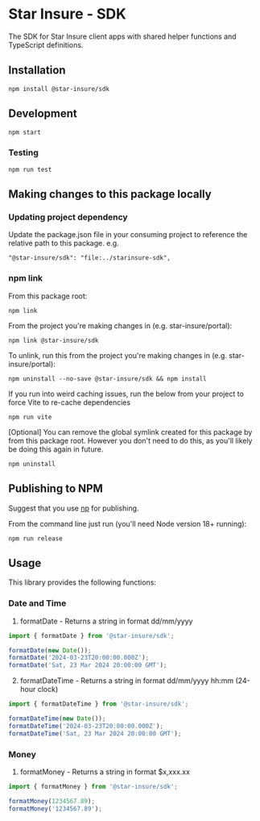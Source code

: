 # Star Insure - SDK

The SDK for Star Insure client apps with shared helper functions and TypeScript definitions.

## Installation
```
npm install @star-insure/sdk
```

## Development
```bash
npm start
```
### Testing
```
npm run test
```

## Making changes to this package locally
### Updating project dependency
Update the package.json file in your consuming project to reference the relative path to this package. e.g.
```
"@star-insure/sdk": "file:../starinsure-sdk",
```

### npm link
From this package root:
```
npm link
```

From the project you're making changes in (e.g. star-insure/portal):
```
npm link @star-insure/sdk
```

To unlink, run this from the project you're making changes in (e.g. star-insure/portal):
```
npm uninstall --no-save @star-insure/sdk && npm install
```

If you run into weird caching issues, run the below from your project to force Vite to re-cache dependencies
```
npm run vite
```

[Optional] You can remove the global symlink created for this package by from this package root.
However you don't need to do this, as you'll likely be doing this again in future.
```
npm uninstall
```

## Publishing to NPM
Suggest that you use [np](https://github.com/sindresorhus/np) for publishing.

From the command line just run (you'll need Node version 18+ running):
```
npm run release
```

## Usage
This library provides the following functions:

### Date and Time
1. formatDate - Returns a string in format dd/mm/yyyy
```typescript
import { formatDate } from '@star-insure/sdk';

formatDate(new Date());
formatDate('2024-03-23T20:00:00.000Z');
formatDate('Sat, 23 Mar 2024 20:00:00 GMT');
```

2. formatDateTime - Returns a string in format dd/mm/yyyy hh:mm (24-hour clock)
```typescript
import { formatDateTime } from '@star-insure/sdk';

formatDateTime(new Date());
formatDateTime('2024-03-23T20:00:00.000Z');
formatDateTime('Sat, 23 Mar 2024 20:00:00 GMT');
```

### Money
1. formatMoney - Returns a string in format $x,xxx.xx
```typescript
import { formatMoney } from '@star-insure/sdk';

formatMoney(1234567.89);
formatMoney('1234567.89');
```
